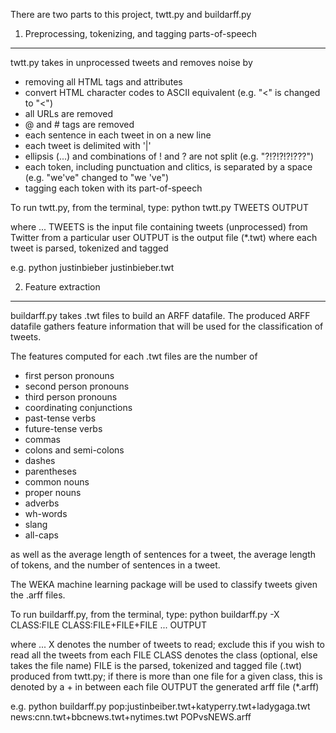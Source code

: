 There are two parts to this project, twtt.py and buildarff.py

1. Preprocessing, tokenizing, and tagging parts-of-speech
-------------------------------------------------------------------------------
twtt.py takes in unprocessed tweets and removes noise by
- removing all HTML tags and attributes
- convert HTML character codes to ASCII equivalent (e.g. "&lt;" is changed to "<")
- all URLs are removed
- @ and # tags are removed
- each sentence in each tweet in on a new line
- each tweet is delimited with '|'
- ellipsis (...) and combinations of ! and ? are not split (e.g. "?!?!?!?!???")
- each token, including punctuation and clitics, is separated by a space (e.g. "we've" changed to "we 've")
- tagging each token with its part-of-speech

To run twtt.py, from the terminal, type:
python twtt.py TWEETS OUTPUT

where ...
TWEETS is the input file containing tweets (unprocessed) from Twitter from a particular user
OUTPUT is the output file (*.twt) where each tweet is parsed, tokenized and tagged

e.g. python justinbieber justinbieber.twt




2. Feature extraction
-------------------------------------------------------------------------------
buildarff.py takes .twt files to build an ARFF datafile. The produced ARFF datafile gathers feature information that will be used for the classification of tweets. 

The features computed for each .twt files are the number of
- first person pronouns
- second person pronouns
- third person pronouns
- coordinating conjunctions
- past-tense verbs
- future-tense verbs
- commas
- colons and semi-colons
- dashes
- parentheses
- common nouns
- proper nouns
- adverbs
- wh-words
- slang
- all-caps

as well as the average length of sentences for a tweet, the average length of tokens, and the number of sentences in a tweet.

The WEKA machine learning package will be used to classify tweets given the .arff files.


To run buildarff.py, from the terminal, type:
python buildarff.py -X CLASS:FILE CLASS:FILE+FILE+FILE ... OUTPUT

where ...
X denotes the number of tweets to read; exclude this if you wish to read all the tweets from each FILE
CLASS denotes the class (optional, else takes the file name)
FILE is the parsed, tokenized and tagged file (.twt) produced from twtt.py; if there is more than one 
     file for a given class, this is denoted by a + in between each file
OUTPUT the generated arff file (*.arff)

e.g. python buildarff.py pop:justinbeiber.twt+katyperry.twt+ladygaga.twt news:cnn.twt+bbcnews.twt+nytimes.twt POPvsNEWS.arff
